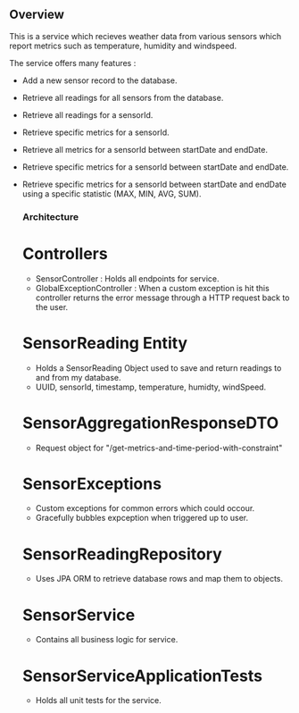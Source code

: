 ## Overview 

This is a service which recieves weather data from various sensors which report metrics such as temperature, humidity and windspeed. 

The service offers many features : 
- Add a new sensor record to the database.
- Retrieve all readings for all sensors from the database.
- Retrieve all readings for a sensorId.
- Retrieve specific metrics for a sensorId.
- Retrieve all metrics for a sensorId between startDate and endDate.
- Retrieve specific metrics for a sensorId between startDate and endDate.
- Retrieve specific metrics for a sensorId between startDate and endDate using a specific statistic (MAX, MIN, AVG, SUM).

  ### Architecture
  
  # Controllers
  - SensorController : Holds all endpoints for service.
  - GlobalExceptionController : When a custom exception is hit this controller returns the error message through a HTTP request back to the user.
 
  # SensorReading Entity
  - Holds a SensorReading Object used to save and return readings to and from my database.
  - UUID, sensorId, timestamp, temperature, humidty, windSpeed.
 
  # SensorAggregationResponseDTO
  - Request object for "/get-metrics-and-time-period-with-constraint"
 
  # SensorExceptions
  - Custom exceptions for common errors which could occour.
  - Gracefully bubbles expception when triggered up to user.

  # SensorReadingRepository
  - Uses JPA ORM to retrieve database rows and map them to objects.

  # SensorService
  - Contains all business logic for service.

  # SensorServiceApplicationTests
  - Holds all unit tests for the service.
   
    
